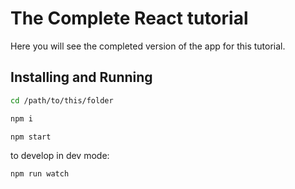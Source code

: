 # The Complete React tutorial

Here you will see the completed version of the app for this tutorial.

## Installing and Running

```bash
cd /path/to/this/folder
```

```bash
npm i
```

```bash
npm start
```

to develop in dev mode:
```bash
npm run watch
```
